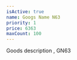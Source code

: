 ```yaml
---
isActive: true
name: Googs Name N63
priority: 1
price: 6363
maxCount: 100
---
```


Goods description , GN63
